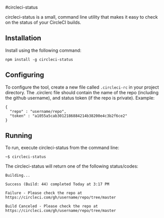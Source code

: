 #circleci-status

circleci-status is a small, command line utility that makes it easy to check on the status of your CircleCI builds.

## Installation

Install using the following command:

```npm install -g circleci-status```

## Configuring

To configure the tool, create a new file called ```.circleci-rc``` in your project directory. The .circlerc file should contain the name of the repo (including the github username), and status token (if the repo is private). Example:

```
{
  "repo" : "username/repo",
  "token" : "a1055a5cab3012186884214b38200e4c3b2f6ce2"
}
```

## Running

To run, execute circleci-status from the command line:

```
~$ circleci-status
```

The circleci-status will return one of the following status/codes:

```Building...```

```Success (Build: 44) completed Today at 3:17 PM```

```Failure - Please check the repo at https://circleci.com/gh/username/repo/tree/master```

```Build Canceled - Please check the repo at https://circleci.com/gh/username/repo/tree/master```


